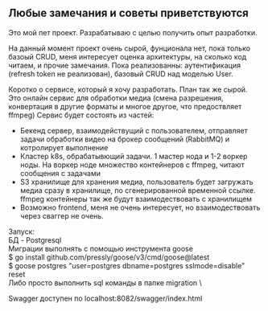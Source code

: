 ## Любые замечания и советы приветствуются
Это мой пет проект. Разрабатываю с целью получить опыт разработки.

На данный момент проект очень сырой, фунционала нет, пока только базоый CRUD, меня интересует оценка архитектуры, на сколько код читаем, и прочие замечания.
Пока реализованны: аутентификация (refresh token не реализован), базовый CRUD над моделью User.

Коротко о сервисе, который я хочу разработать. План так же сырой. \
Это онлайн сервис для обработки медиа (смена разрешения, конвертация в другие форматы и многое другое, что предоствляет ffmpeg)
Сервис будет состоять из частей:
 - Бекенд сервер, взаимодействущий с пользователем, отправляет задачи обработки видео на брокер сообщений (RabbitMQ) и котролирует выполнение
 - Кластер k8s, обрабатывющий задачи. 1 мастер нода и 1-2 воркер ноды. На воркер ноде множество контейнеров с ffmpeg, читают сообщения с задачами
 - S3 хранилище для хранения медиа, пользователь будет загружать медиа сразу в хранилище, по сгенерированной временной ссылке. ffmpeg контейнеры так же будут взаимодествовать с хранилищем
 - Возможно frontend, меня не очень интересует, но взаимодествовать через сваггер не очень.

Запуск: \
БД - Postgresql \
Миграции выполнять с помощью инструмента goose \
$ go install github.com/pressly/goose/v3/cmd/goose@latest \
$ goose postgres "user=postgres dbname=postgres sslmode=disable" reset \
Либо просто выполнить sql команды в папке migration \

Swagger доступен по localhost:8082/swagger/index.html

